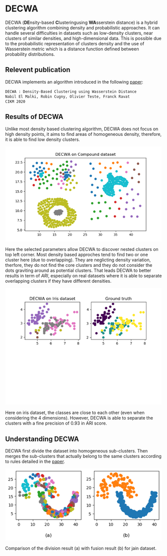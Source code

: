 # DECWA
 DECWA (**DE**nsity-based **C**lusteringusing **WA**sserstein distance) is a hybrid clustering algorithm combining density and probabilistic approaches. It can handle several difficulties in datasets such as low-density clusters, near clusters of similar densities, and high-dimensional data. This is possible due to the probabilistic representation of clusters density and the use of Wasserstein metric which is a distance function defined between probability distributions.
 
 ## Relevent publication
 DECWA implements an algorithm introduced in the following [paper](url_du_lien "DECWA : Density-Based Clustering using Wasserstein Distance"):
 ```
 DECWA : Density-Based Clustering using Wasserstein Distance
 Nabil El Malki, Robin Cugny, Olivier Teste, Franck Ravat
 CIKM 2020
 ```
 
 ## Results of DECWA
 Unlike most density based clustering algorithm, DECWA does not focus on high density points, it aims to find areas of homogeneous density, therefore, it is able to find low density clusters. 
 
 ![images](images/DECWA_on_compound_dataset.png "DECWA on Compound dataset")
 
 Here the selected parameters allow DECWA to discover nested clusters on top left corner. Most density based approches tend to find two or one cluster here (due to overlapping). They are neglicting density variation, therfore, they do not find the core clusters and they do not consider the dots graviting around as potential clusters. That leads DECWA to better results in term of *ARI*, especially on real datasets where it is able to separate overlapping clusters if they have different densities.
 
 ![images](images/iris.png "Iris dataset")

Here on iris dataset, the classes are close to each other (even when considering the 4 dimensions). However, DECWA is able to separate the clusters with a fine precision of 0.93 in ARI score.
 
 ## Understanding DECWA
 DECWA first divide the dataset into homogeneous sub-clusters. Then merges the sub-clusters that actually belong to the same clusters according to rules detailed in the [paper](url_du_lien "DECWA : Density-Based Clustering using Wasserstein Distance").
 
 ![images](images/div_result.png "Division and fusion on jain dataset")
 
 Comparison of the division result (a) with fusion result (b) for jain dataset.
 
 
